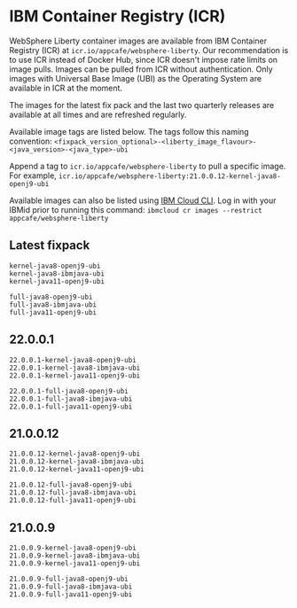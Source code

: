 
# IBM Container Registry (ICR)

WebSphere Liberty container images are available from IBM Container Registry (ICR) at `icr.io/appcafe/websphere-liberty`. Our recommendation is to use ICR instead of Docker Hub, since ICR doesn't impose rate limits on image pulls. Images can be pulled from ICR without authentication. Only images with Universal Base Image (UBI) as the Operating System are available in ICR at the moment.

The images for the latest fix pack and the last two quarterly releases are available at all times and are refreshed regularly.

Available image tags are listed below. The tags follow this naming convention: `<fixpack_version_optional>-<liberty_image_flavour>-<java_version>-<java_type>-ubi`

Append a tag to `icr.io/appcafe/websphere-liberty` to pull a specific image. For example, `icr.io/appcafe/websphere-liberty:21.0.0.12-kernel-java8-openj9-ubi`

Available images can also be listed using [IBM Cloud CLI](https://cloud.ibm.com/docs/cli?topic=cli-getting-started). Log in with your IBMid prior to running this command: `ibmcloud cr images --restrict appcafe/websphere-liberty`

## Latest fixpack

```
kernel-java8-openj9-ubi
kernel-java8-ibmjava-ubi
kernel-java11-openj9-ubi

full-java8-openj9-ubi
full-java8-ibmjava-ubi
full-java11-openj9-ubi
```

## 22.0.0.1

```
22.0.0.1-kernel-java8-openj9-ubi
22.0.0.1-kernel-java8-ibmjava-ubi
22.0.0.1-kernel-java11-openj9-ubi

22.0.0.1-full-java8-openj9-ubi
22.0.0.1-full-java8-ibmjava-ubi
22.0.0.1-full-java11-openj9-ubi
```

## 21.0.0.12

```
21.0.0.12-kernel-java8-openj9-ubi
21.0.0.12-kernel-java8-ibmjava-ubi
21.0.0.12-kernel-java11-openj9-ubi

21.0.0.12-full-java8-openj9-ubi
21.0.0.12-full-java8-ibmjava-ubi
21.0.0.12-full-java11-openj9-ubi
```

## 21.0.0.9

```
21.0.0.9-kernel-java8-openj9-ubi
21.0.0.9-kernel-java8-ibmjava-ubi
21.0.0.9-kernel-java11-openj9-ubi

21.0.0.9-full-java8-openj9-ubi
21.0.0.9-full-java8-ibmjava-ubi
21.0.0.9-full-java11-openj9-ubi
```

